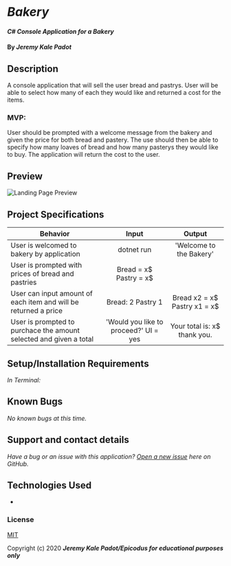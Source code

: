 # _Bakery_

#### _C# Console Application for a Bakery_

#### By _**Jeremy Kale Padot**_

## Description
A console application that will sell the user bread and pastrys. User will be able to select how many of each they would like and returned a cost for the items.

 ###  MVP:
User should be prompted with a welcome message from the bakery and given the price for both bread and pastery. The use should then be able to specify how many loaves of bread and how many pasterys they would like to buy. The application will return the cost to the user. 

## Preview
![Landing Page Preview]()

## Project Specifications

| Behavior | Input | Output |
|---|:---:|:---:|
|User is welcomed to bakery by application|dotnet run| 'Welcome to the Bakery'|
|User is prompted with prices of bread and pastries|Bread = x$ Pastry = x$|
|User can input amount of each item and will be returned a price|Bread: 2 Pastry 1|Bread x2 = x$ Pastry x1 = x$|
|User is prompted to purchace the amount selected and given a total|'Would you like to proceed?' UI = yes|Your total is: x$ thank you.|

## Setup/Installation Requirements

_In Terminal:_

<!-- * Navigate to where you want this application to be saved, i.e.:
```cd desktop```
* Clone the file from GitHub with HTTPS
```git clone https://github.com/benjamin-thompdx/kitchen-quest.git```
* Open file in your preferred text editor
* On Mac: ```open -a {your text editor} kitchen-quest```
* On Windows: ```kitchen-quest```
* run:  ```npm install```

_Download Manually:_

* Navigate to https://github.com/benjamin-thompdx/kitchen-quest.
* Click the green "Clone or Download" button.
* Click "Download ZIP".
* Click downloaded file to unzip.
* Open folder called "kitchen-quest".
* Right-click "index.html" and select your preferred browser or text editor.

_Note For Editors:_ 
* Once cloned/downloaded, to run and make changes, in the terminal simply run **$ npm install** to download necessary dependencies
* Run **$ npm run build** to create your dist folder with a bundle.js file
* Obtain API key from https://spoonacular.com/food-api
* Create .env file in the root directory of kitchen-quest
* Add the API keys to .env file (```API_KEY = input your API key here```)
* **IMPORTANT** Add .env file to .gitignore file 
* The API key will now be referenced within the kitchen-service.js file using the following syntax: ```${process.env.API_KEY}```
* Lastly, run **$ npm run start** to run the application -->

## Known Bugs

_No known bugs at this time._

## Support and contact details

_Have a bug or an issue with this application? [Open a new issue](https://github.com/kalepadot/epicodus-CR7-Bakery) here on GitHub._

## Technologies Used

*

### License

[MIT](https://choosealicense.com/licenses/mit/)

Copyright (c) 2020 **_Jeremy Kale Padot/Epicodus for educational purposes only_**
